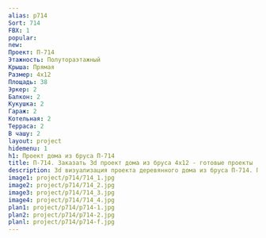 ```yaml
---
alias: p714
Sort: 714
FBX: 1
popular: 
new: 
Проект: П-714
Этажность: Полутораэтажный
Крыша: Прямая
Размер: 4х12
Площадь: 38
Эркер: 2
Балкон: 2
Кукушка: 2
Гараж: 2
Котельная: 2
Терраса: 2
В чашу: 2
layout: project
hidemenu: 1
h1: Проект дома из бруса П-714
title: П-714. Заказать 3d проект дома из бруса 4х12 - готовые проекты
description: 3d визуализация проекта деревянного дома из бруса П-714. Площадь 38 м2, размер 4х12. Вы можете внести любые изменения в проект.
image1: project/p714/714_1.jpg
image2: project/p714/714_2.jpg
image3: project/p714/714_3.jpg
image4: project/p714/714_4.jpg
plan1: project/p714/p714-1.jpg
plan2: project/p714/p714-2.jpg
planl: project/p714/p714-f.jpg
---
```

